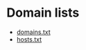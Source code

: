 # Domain lists
* [domains.txt](https://raw.githubusercontent.com/GD-HCK/BLocklist/main/domains.txt)
* [hosts.txt](https://raw.githubusercontent.com/GD-HCK/BLocklist/main/hosts.txt)
